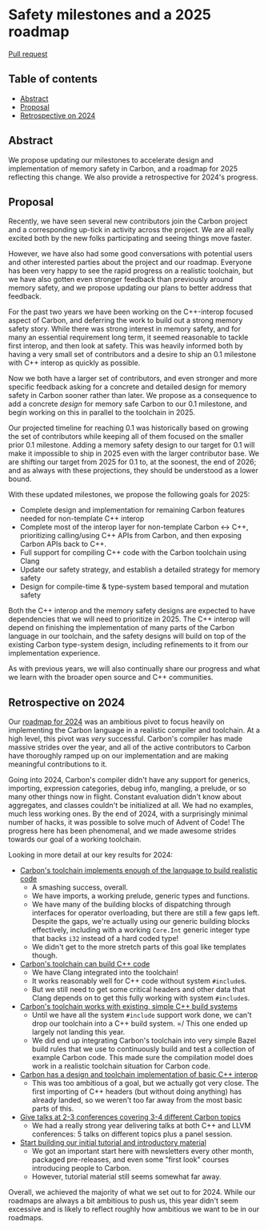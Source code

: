 # Safety milestones and a 2025 roadmap

<!--
Part of the Carbon Language project, under the Apache License v2.0 with LLVM
Exceptions. See /LICENSE for license information.
SPDX-License-Identifier: Apache-2.0 WITH LLVM-exception
-->

[Pull request](https://github.com/carbon-language/carbon-lang/pull/4880)

<!-- toc -->

## Table of contents

-   [Abstract](#abstract)
-   [Proposal](#proposal)
-   [Retrospective on 2024](#retrospective-on-2024)

<!-- tocstop -->

## Abstract

We propose updating our milestones to accelerate design and implementation of
memory safety in Carbon, and a roadmap for 2025 reflecting this change. We also
provide a retrospective for 2024's progress.

## Proposal

Recently, we have seen several new contributors join the Carbon project and a
corresponding up-tick in activity across the project. We are all really excited
both by the new folks participating and seeing things move faster.

However, we have also had some good conversations with potential users and other
interested parties about the project and our roadmap. Everyone has been very
happy to see the rapid progress on a realistic toolchain, but we have also
gotten even stronger feedback than previously around memory safety, and we
propose updating our plans to better address that feedback.

For the past two years we have been working on the C++-interop focused aspect of
Carbon, and deferring the work to build out a strong memory safety story. While
there was strong interest in memory safety, and for many an essential
requirement long term, it seemed reasonable to tackle first interop, and then
look at safety. This was heavily informed both by having a very small set of
contributors and a desire to ship an 0.1 milestone with C++ interop as quickly
as possible.

Now we both have a larger set of contributors, and even stronger and more
specific feedback asking for a concrete and detailed design for memory safety in
Carbon sooner rather than later. We propose as a consequence to add a concrete
_design_ for memory safe Carbon to our 0.1 milestone, and begin working on this
in parallel to the toolchain in 2025.

Our projected timeline for reaching 0.1 was historically based on growing the
set of contributors while keeping all of them focused on the smaller prior 0.1
milestone. Adding a memory safety design to our target for 0.1 will make it
impossible to ship in 2025 even with the larger contributor base. We are
shifting our target from 2025 for 0.1 to, at the soonest, the end of 2026; and
as always with these projections, they should be understood as a lower bound.

With these updated milestones, we propose the following goals for 2025:

-   Complete design and implementation for remaining Carbon features needed for
    non-template C++ interop
-   Complete most of the interop layer for non-template Carbon ↔ C++,
    prioritizing calling/using C++ APIs from Carbon, and then exposing Carbon
    APIs back to C++.
-   Full support for compiling C++ code with the Carbon toolchain using Clang
-   Update our safety strategy, and establish a detailed strategy for memory
    safety
-   Design for compile-time & type-system based temporal and mutation safety

Both the C++ interop and the memory safety designs are expected to have
dependencies that we will need to prioritize in 2025. The C++ interop will
depend on finishing the implementation of many parts of the Carbon language in
our toolchain, and the safety designs will build on top of the existing Carbon
type-system design, including refinements to it from our implementation
experience.

As with previous years, we will also continually share our progress and what we
learn with the broader open source and C++ communities.

## Retrospective on 2024

Our [roadmap for 2024] was an ambitious pivot to focus heavily on implementing
the Carbon language in a realistic compiler and toolchain. At a high level, this
pivot was _very_ successful. Carbon's compiler has made massive strides over the
year, and all of the active contributors to Carbon have thoroughly ramped up on
our implementation and are making meaningful contributions to it.

[roadmap for 2024]:
    https://github.com/carbon-language/carbon-lang/blob/10189bbb78db7b143a6d9d62797fc9698363fe4d/docs/project/roadmap.md

Going into 2024, Carbon's compiler didn't have any support for generics,
importing, expression categories, debug info, mangling, a prelude, or so many
other things now in flight. Constant evaluation didn't know about aggregates,
and classes couldn't be initialized at all. We had no examples, much less
working ones. By the end of 2024, with a surprisingly minimal number of hacks,
it was possible to solve much of Advent of Code! The progress here has been
phenomenal, and we made awesome strides towards our goal of a working toolchain.

Looking in more detail at our key results for 2024:

-   [Carbon's toolchain implements enough of the language to build realistic code](https://github.com/carbon-language/carbon-lang/blob/10189bbb78db7b143a6d9d62797fc9698363fe4d/docs/project/roadmap.md#carbons-toolchain-implements-enough-of-the-language-to-build-realistic-code)
    -   A smashing success, overall.
    -   We have imports, a working prelude, generic types and functions.
    -   We have many of the building blocks of dispatching through interfaces
        for operator overloading, but there are still a few gaps left. Despite
        the gaps, we're actually using our generic building blocks effectively,
        including with a working `Core.Int` generic integer type that backs
        `i32` instead of a hard coded type!
    -   We didn't get to the more stretch parts of this goal like templates
        though.
-   [Carbon's toolchain can build C++ code](https://github.com/carbon-language/carbon-lang/blob/10189bbb78db7b143a6d9d62797fc9698363fe4d/docs/project/roadmap.md#carbons-toolchain-can-build-c-code)
    -   We have Clang integrated into the toolchain!
    -   It works reasonably well for C++ code without system `#include`s.
    -   But we still need to get some critical headers and other data that Clang
        depends on to get this fully working with system `#include`s.
-   [Carbon's toolchain works with existing, simple C++ build systems](https://github.com/carbon-language/carbon-lang/blob/10189bbb78db7b143a6d9d62797fc9698363fe4d/docs/project/roadmap.md#carbons-toolchain-works-with-existing-simple-c-build-systems)
    -   Until we have all the system `#include` support work done, we can't drop
        our toolchain into a C++ build system. =/ This one ended up largely not
        landing this year.
    -   We did end up integrating Carbon's toolchain into very simple Bazel
        build rules that we use to continuously build and test a collection of
        example Carbon code. This made sure the compilation model does work in a
        realistic toolchain situation for Carbon code.
-   [Carbon has a design and toolchain implementation of basic C++ interop](https://github.com/carbon-language/carbon-lang/blob/10189bbb78db7b143a6d9d62797fc9698363fe4d/docs/project/roadmap.md#carbon-has-a-design-and-toolchain-implementation-of-basic-c-interop)
    -   This was too ambitious of a goal, but we actually got very close. The
        first importing of C++ headers (but without doing anything) has already
        landed, so we weren't too far away from the most basic parts of this.
-   [Give talks at 2-3 conferences covering 3-4 different Carbon topics](https://github.com/carbon-language/carbon-lang/blob/10189bbb78db7b143a6d9d62797fc9698363fe4d/docs/project/roadmap.md#give-talks-at-2-3-conferences-covering-3-4-different-carbon-topics)
    -   We had a really strong year delivering talks at both C++ and LLVM
        conferences: 5 talks on different topics plus a panel session.
-   [Start building our initial tutorial and introductory material](https://github.com/carbon-language/carbon-lang/blob/10189bbb78db7b143a6d9d62797fc9698363fe4d/docs/project/roadmap.md#start-building-our-initial-tutorial-and-introductory-material)
    -   We got an important start here with newsletters every other month,
        packaged pre-releases, and even some "first look" courses introducing
        people to Carbon.
    -   However, tutorial material still seems somewhat far away.

Overall, we achieved the majority of what we set out to for 2024. While our
roadmaps are always a bit ambitious to push us, this year didn't seem excessive
and is likely to reflect roughly how ambitious we want to be in our roadmaps.
